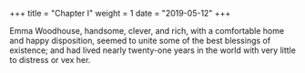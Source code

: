 +++ title = "Chapter I" weight = 1 date = "2019-05-12" +++

Emma Woodhouse, handsome, clever, and rich, with a comfortable home and happy disposition, seemed to unite some of the best blessings of existence; and had lived nearly twenty-one years in the world with very little to distress or vex her.